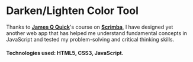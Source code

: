 # Darken/Lighten Color Tool

Thanks to [**James Q Quick**](https://www.linkedin.com/in/jamesqquick/)'s course on [**Scrimba**](https://scrimba.com/learn/javascriptcolortool), I have designed yet another web app 
that has helped me understand fundamental concepts in JavaScript and tested my problem-solving and critical thinking skills.

#### Technologies used: HTML5, CSS3, JavaScript.






